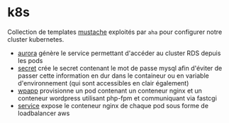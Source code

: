 # k8s

Collection de templates [mustache](http://mustache.github.io/) exploités par `aha` pour configurer notre cluster kubernetes.

- [aurora](./aurora.yaml.mustache) génère le service permettant d'accéder au cluster RDS depuis les pods
- [secret](./secret.yaml.mustache) crée le secret contenant le mot de passe mysql afin d'éviter de passer cette information en dur dans le containeur ou en variable d'environnement (qui sont accessibles en clair également)
- [wpapp](./wpapp.yaml.mustache) provisionne un pod contenant un conteneur nginx et un conteneur wordpress utilisant php-fpm et communiquant via fastcgi
- [service](./service.yaml.mustache) expose le conteneur nginx de chaque pod sous forme de loadbalancer aws
